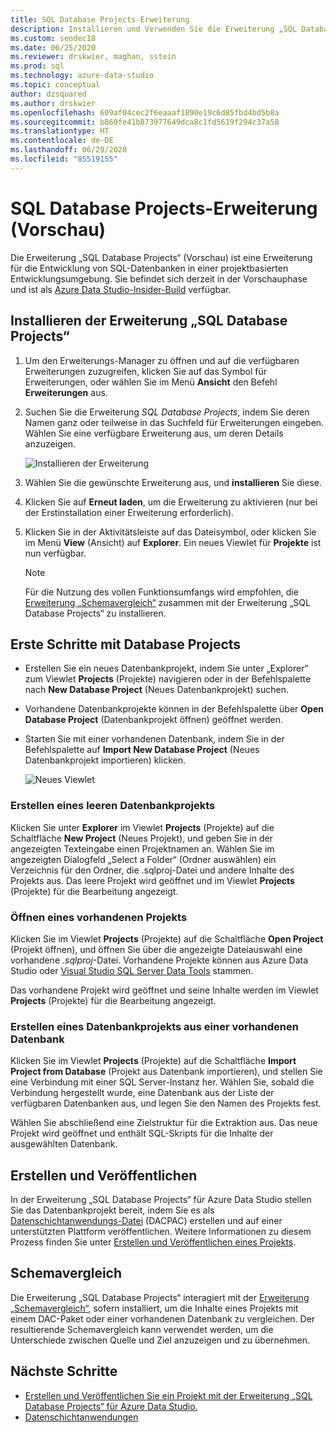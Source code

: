 ```yaml
---
title: SQL Database Projects-Erweiterung
description: Installieren und Verwenden Sie die Erweiterung „SQL Database Projects“ (Vorschau) für Azure Data Studio.
ms.custom: seodec18
ms.date: 06/25/2020
ms.reviewer: drskwier, maghan, sstein
ms.prod: sql
ms.technology: azure-data-studio
ms.topic: conceptual
author: dzsquared
ms.author: drskwier
ms.openlocfilehash: 609af04cec2f6eaaaf1890e19c6d85fbd4bd5b8a
ms.sourcegitcommit: b860fe41b873977649dca8c1fd5619f294c37a58
ms.translationtype: HT
ms.contentlocale: de-DE
ms.lasthandoff: 06/29/2020
ms.locfileid: "85519155"
---
```

# <a name="sql-database-projects-extension-preview"></a>SQL Database Projects-Erweiterung (Vorschau)

Die Erweiterung „SQL Database Projects“ (Vorschau) ist eine Erweiterung für die Entwicklung von SQL-Datenbanken in einer projektbasierten Entwicklungsumgebung. Sie befindet sich derzeit in der Vorschauphase und ist als [Azure Data Studio-Insider-Build](https://github.com/microsoft/azuredatastudio#try-out-the-latest-insiders-build-from-main) verfügbar.


## <a name="install-the-sql-database-projects-extension"></a>Installieren der Erweiterung „SQL Database Projects“

1. Um den Erweiterungs-Manager zu öffnen und auf die verfügbaren Erweiterungen zuzugreifen, klicken Sie auf das Symbol für Erweiterungen, oder wählen Sie im Menü **Ansicht** den Befehl **Erweiterungen** aus.
2. Suchen Sie die Erweiterung *SQL Database Projects*, indem Sie deren Namen ganz oder teilweise in das Suchfeld für Erweiterungen eingeben. Wählen Sie eine verfügbare Erweiterung aus, um deren Details anzuzeigen.

   ![Installieren der Erweiterung](media/extensions/sql-database-projects-extension/install-database-projects.png)

3. Wählen Sie die gewünschte Erweiterung aus, und **installieren** Sie diese.
4. Klicken Sie auf **Erneut laden**, um die Erweiterung zu aktivieren (nur bei der Erstinstallation einer Erweiterung erforderlich).
5. Klicken Sie in der Aktivitätsleiste auf das Dateisymbol, oder klicken Sie im Menü **View** (Ansicht) auf **Explorer**. Ein neues Viewlet für **Projekte** ist nun verfügbar.

   > [!NOTE]
   > Für die Nutzung des vollen Funktionsumfangs wird empfohlen, die [Erweiterung „Schemavergleich“](schema-compare-extension.md) zusammen mit der Erweiterung „SQL Database Projects“ zu installieren.

## <a name="getting-started-with-database-projects"></a>Erste Schritte mit Database Projects

* Erstellen Sie ein neues Datenbankprojekt, indem Sie unter „Explorer“ zum Viewlet **Projects** (Projekte) navigieren oder in der Befehlspalette nach **New Database Project** (Neues Datenbankprojekt) suchen.
* Vorhandene Datenbankprojekte können in der Befehlspalette über **Open Database Project** (Datenbankprojekt öffnen) geöffnet werden.
* Starten Sie mit einer vorhandenen Datenbank, indem Sie in der Befehlspalette auf **Import New Database Project** (Neues Datenbankprojekt importieren) klicken.

   ![Neues Viewlet](media/extensions/sql-database-projects-extension/projects-viewlet.png)


### <a name="create-an-empty-database-project"></a>Erstellen eines leeren Datenbankprojekts

 Klicken Sie unter **Explorer** im Viewlet **Projects** (Projekte) auf die Schaltfläche **New Project** (Neues Projekt), und geben Sie in der angezeigten Texteingabe einen Projektnamen an.  Wählen Sie im angezeigten Dialogfeld „Select a Folder“ (Ordner auswählen) ein Verzeichnis für den Ordner, die .sqlproj-Datei und andere Inhalte des Projekts aus.
Das leere Projekt wird geöffnet und im Viewlet **Projects** (Projekte) für die Bearbeitung angezeigt.

### <a name="open-an-existing-project"></a>Öffnen eines vorhandenen Projekts

Klicken Sie im Viewlet **Projects** (Projekte) auf die Schaltfläche **Open Project** (Projekt öffnen), und öffnen Sie über die angezeigte Dateiauswahl eine vorhandene *.sqlproj*-Datei. Vorhandene Projekte können aus Azure Data Studio oder [Visual Studio SQL Server Data Tools](../ssdt/sql-server-data-tools.md) stammen.

Das vorhandene Projekt wird geöffnet und seine Inhalte werden im Viewlet **Projects** (Projekte) für die Bearbeitung angezeigt.

### <a name="create-a-database-project-from-an-existing-database"></a>Erstellen eines Datenbankprojekts aus einer vorhandenen Datenbank

Klicken Sie im Viewlet **Projects** (Projekte) auf die Schaltfläche **Import Project from Database** (Projekt aus Datenbank importieren), und stellen Sie eine Verbindung mit einer SQL Server-Instanz her.  Wählen Sie, sobald die Verbindung hergestellt wurde, eine Datenbank aus der Liste der verfügbaren Datenbanken aus, und legen Sie den Namen des Projekts fest.

Wählen Sie abschließend eine Zielstruktur für die Extraktion aus.  Das neue Projekt wird geöffnet und enthält SQL-Skripts für die Inhalte der ausgewählten Datenbank.

## <a name="build-and-publish"></a>Erstellen und Veröffentlichen

In der Erweiterung „SQL Database Projects“ für Azure Data Studio stellen Sie das Datenbankprojekt bereit, indem Sie es als [Datenschichtanwendungs-Datei](../relational-databases/data-tier-applications/data-tier-applications.md) (DACPAC) erstellen und auf einer unterstützten Plattform veröffentlichen. Weitere Informationen zu diesem Prozess finden Sie unter [Erstellen und Veröffentlichen eines Projekts](sql-database-project-extension-build.md).

## <a name="schema-compare"></a>Schemavergleich
Die Erweiterung „SQL Database Projects“ interagiert mit der [Erweiterung „Schemavergleich“](schema-compare-extension.md), sofern installiert, um die Inhalte eines Projekts mit einem DAC-Paket oder einer vorhandenen Datenbank zu vergleichen.  Der resultierende Schemavergleich kann verwendet werden, um die Unterschiede zwischen Quelle und Ziel anzuzeigen und zu übernehmen.

## <a name="next-steps"></a>Nächste Schritte

- [Erstellen und Veröffentlichen Sie ein Projekt mit der Erweiterung „SQL Database Projects“ für Azure Data Studio.](sql-database-project-extension-build.md)
- [Datenschichtanwendungen](../relational-databases/data-tier-applications/data-tier-applications.md)